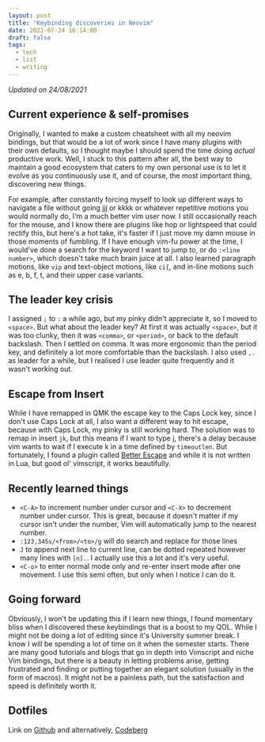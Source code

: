 ```yaml
---
layout: post
title: "Keybinding discoveries in Neovim"
date: 2021-07-24 16:14:00
draft: false
tags:
  - tech
  - list
  - writing
---
```


_Updated on 24/08/2021_

## Current experience & self-promises

Originally, I wanted to make a custom cheatsheet with all my neovim bindings,
but that would be a lot of work since I have many plugins with their own
defaults, so I thought maybe I should spend the time doing _actual_ productive
work. Well, I stuck to this pattern after all, the best way to maintain a good
ecosystem that caters to my own personal use is to let it evolve as you
continuously use it, and of course, the most important thing, discovering new things.

For example, after constantly forcing myself to look up different ways to
navigate a file without going jjj or kkkk or whatever repetitive motions you
would normally do, I'm a much better vim user now. I still occasionally reach
for the mouse, and I know there are plugins like hop or lightspeed that could
rectify this, but here's a hot take, it's faster if I just move my damn mouse
in those moments of fumbling. If I have enough vim-fu power at the time, I
would've done a search for the keyword I want to jump to, or do `:<line number>`, which doesn't take much brain juice at all. I also learned paragraph
motions, like `vip` and text-object motions, like `ci{`, and in-line motions
such as e, b, f, t, and their upper case variants.

## The leader key crisis

I assigned `;` to `:` a while ago, but my pinky didn't appreciate it, so I
moved to `<space>`. But what about the leader key? At first it was actually
`<space>`, but it was too clunky, then it was `<comma>`, or `<period>`, or
back to the default backslash. Then I settled on comma. It was more ergonomic
than the period key, and definitely a lot more comfortable than the
backslash. I also used `,.` as leader for a while, but I realised I use
leader quite frequently and it wasn't working out.

## Escape from Insert

While I have remapped in QMK the escape key to the Caps Lock key, since I don't
use Caps Lock at all, I also want a different way to hit escape, because with
Caps Lock, my pinky is still working hard. The solution was to remap in insert
`jk`, but this means if I want to type j, there's a delay because vim wants to
wait if I execute k in a time defined by `timeoutlen`. But fortunately, I found
a plugin called [Better Escape](https://github.com/jdhao/better-escape.vim) and
while it is not written in Lua, but good ol' vimscript, it works beautifully.

## Recently learned things

- `<C-A>` to increment number under cursor and `<C-X>` to decrement number
  under cursor. This is great, because it doesn't matter if my cursor isn't
  under the number, Vim will automatically jump to the nearest number.
- `:123,345s/<from>/<to>/g` will do search and replace for those lines
- `J` to append next line to current line, can be dotted repeated however many
  lines with `[n].`. I actually use this a lot and it's very useful.
- `<C-o>` to enter normal mode only and re-enter insert mode after one
  movement. I use this semi often, but only when I notice I can do it.

## Going forward

Obviously, I won't be updating this if I learn new things, I found momentary
bliss when I discovered these keybindings that is a boost to my QOL. While I
might not be doing a lot of editing since it's University summer break. I know
I will be spending a lot of time on it when the semester starts. There are many
good tutorials and blogs that go in depth into Vimscript and niche Vim
bindings, but there is a beauty in letting problems arise, getting frustrated
and finding or putting together an elegant solution (usually in the form of
macros). It might not be a painless path, but the satisfaction and speed is
definitely worth it.

## Dotfiles

Link on [Github](https://github.com/mstcl/dotfiles/)
and alternatively,
[Codeberg](https://codeberg.org/lckdscl/dotfiles/)
